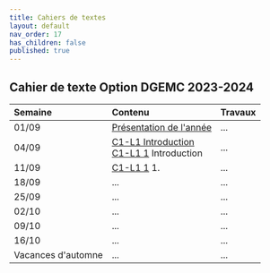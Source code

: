 ```yaml
---
title: Cahiers de textes
layout: default
nav_order: 17
has_children: false
published: true
---
```

## Cahier de texte Option DGEMC 2023-2024

| Semaine     | Contenu     | Travaux |
| :------------------- | :-------------- | :-------- |
| 01/09  | [Présentation de l'année](../Présentation/presentation.html) | ...     |
| 04/09   | [C1-L1 Introduction](../Leçon%201/L1-intro.html) <br> [C1-L1 1](../Leçon%201/L1-1-affaires.html) Introduction   | ...     |
| 11/09   | [C1-L1 1](../Leçon%201/L1-1-affaires.html) 1.     | ...     |
| 18/09   | ...     | ...     |
| 25/09   | ...     | ...     |
| 02/10   | ...     | ...     |
| 09/10   | ...     | ...     |
| 16/10   | ...     | ...     |
| Vacances d'automne | ...  | ...  |
